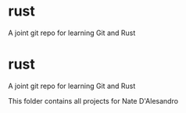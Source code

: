 
# rust
A joint git repo for learning Git and Rust
# rust
A joint git repo for learning Git and Rust

This folder contains all projects for Nate D'Alesandro